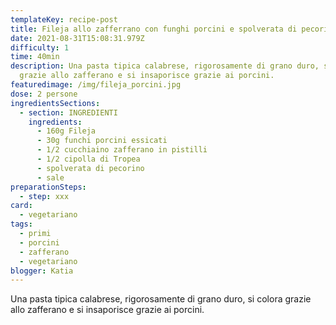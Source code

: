 ```yaml
---
templateKey: recipe-post
title: Fileja allo zafferrano con funghi porcini e spolverata di pecorino
date: 2021-08-31T15:08:31.979Z
difficulty: 1
time: 40min
description: Una pasta tipica calabrese, rigorosamente di grano duro, si colora
  grazie allo zafferano e si insaporisce grazie ai porcini.
featuredimage: /img/fileja_porcini.jpg
dose: 2 persone
ingredientsSections:
  - section: INGREDIENTI
    ingredients:
      - 160g Fileja
      - 30g funchi porcini essicati
      - 1/2 cucchiaino zafferano in pistilli
      - 1/2 cipolla di Tropea
      - spolverata di pecorino
      - sale
preparationSteps:
  - step: xxx
card:
  - vegetariano
tags:
  - primi
  - porcini
  - zafferano
  - vegetariano
blogger: Katia
---
```

Una pasta tipica calabrese, rigorosamente di grano duro, si colora grazie allo zafferano e si insaporisce grazie ai porcini.